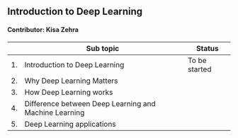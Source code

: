 ## Introduction to Deep Learning

#### Contributor: Kisa Zehra

||Sub topic|Status|
|-|-|-|
|1.| Introduction to Deep Learning|To be started|
|2.| Why Deep Learning Matters||
|3.| How Deep Learning works||
|4.| Difference between Deep Learning and Machine Learning||
|5.| Deep Learning applications||
